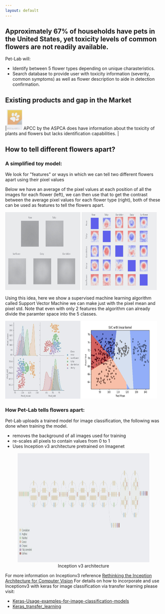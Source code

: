 ```yaml
---
layout: default
---
```

[](https://share.streamlit.io/flrivera/pet-lab/main/Recog_app.py)
[](https://flrivera-my-capstone-bucket.s3.us-east-2.amazonaws.com/my_model.zip)


## Approximately 67% of households have pets in the United States, yet toxicity levels of common flowers are not readily available. 


Pet-Lab will:
- Identify between 5 flower types depending on unique charasteristics.
- Search database to provide user with toxicity information (severity, common symptoms) as well as flower description to aide in detection confirmation.


## Existing products and gap in the Market



|<img class="resize" src="apcc_edited.jpg" width="10%" height="10%" > APCC by the ASPCA does have information about the toxicity of plants and flowers but lacks identification capabilities.   |


## How to tell different flowers apart?

### A simplified toy model:
We look for "features" or ways in which we can tell two different flowers apart using their pixel values

Below we have an average of the pixel values at each position of all the images for each flower (left), we can then use that to get the contrast between the average pixel values for each flower type (right), both of these can be used as features to tell the flowers apart.  

      
      
 <p float="left">
  <img src="Averages_edited.jpg" width="48%"  height="250"/>
  <img src="Contrast_edited.jpg" width="48%" height="250"/>
</p>

Using this idea, here we show a supervised machine learning algorithm called Support Vector Machine we can make just with the pixel mean and pixel std.  Note that even with only 2 features the algorithm can already divide the paramter space into the 5 classes.
 <p float="left">
  <img src="pairplot_edited.jpg" width="48%"  height="250"/>
  <img src="SVC_linear.png" width="48%" height="250"/>
</p>

### How Pet-Lab tells flowers apart:

Pet-Lab uploads a trained model for image classification, the following was done when training the model.

- removes the background of all images used for training
- re-scales all pixels to contain values from 0 to 1
- Uses Inception v3  architecture pretrained on Imagenet


<center>
      <figure>
            <img src="inceptionv3_architecture_edited.jpg" width="100%"  height="350"/>
            <figcaption>Inception v3 architecture</figcaption>
      </figure>
</center>

For more information on Inceptionv3 reference <a href="https://arxiv.org/pdf/1512.00567.pdf">Rethinking the Inception Architecture for Computer Vision</a>
For details on how to incorporate and use Inceptionv3 with keras for image classification via transfer learning please visit:

- <a href="https://keras.io/api/applications/#usage-examples-for-image-classification-models">Keras-Usage-examples-for-image-classification-models</a>
- <a href="https://keras.io/guides/transfer_learning/">Keras_transfer_learning</a>
 

